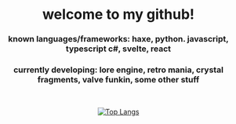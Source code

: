 <h1 align="center">welcome to my github!</h1>

<h3 align="center">known languages/frameworks: haxe, python. javascript, typescript c#, svelte, react</h3>

<h3 align="center">currently developing: lore engine, retro mania, crystal fragments, valve funkin, some other stuff</h3>
<br />

<div align="center">
  
  [![Top Langs](https://github-readme-stats.vercel.app/api/top-langs/?username=sayofthelor&theme=transparent&layout=donut&hide=c)](https://github.com/anuraghazra/github-readme-stats)
</div>
<!-- i hid C because i don't really code in it and like 99% of it just comes from libvlc deps in old psych engine repos -->
